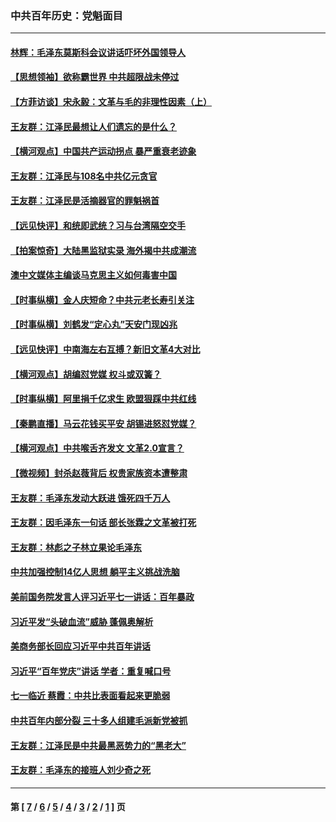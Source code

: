 ### 中共百年历史：党魁面目
---
#### [林辉：毛泽东莫斯科会议讲话吓坏外国领导人](../../pages/nf1176107/n13917931.md?02180430) 
#### [【思想领袖】欲称霸世界 中共超限战未停过](../../pages/nf1176107/n13745142.md?02180430) 
#### [【方菲访谈】宋永毅：文革与毛的非理性因素（上）](../../pages/nf1176107/n13469956.md?02180430) 
#### [王友群：江泽民最想让人们遗忘的是什么？](../../pages/nf1176107/n13408949.md?02180430) 
#### [【横河观点】中国共产运动拐点 暴严重衰老迹象](../../pages/nf1176107/n13388333.md?02180430) 
#### [王友群：江泽民与108名中共亿元贪官](../../pages/nf1176107/n13352358.md?02180430) 
#### [王友群：江泽民是活摘器官的罪魁祸首](../../pages/nf1176107/n13336903.md?02180430) 
#### [【远见快评】和统即武统？习与台湾隔空交手](../../pages/nf1176107/n13297739.md?02180430) 
#### [【拍案惊奇】大陆黑监狱实录 海外揭中共成潮流](../../pages/nf1176107/n13288853.md?02180430) 
#### [澳中文媒体主编谈马克思主义如何毒害中国](../../pages/nf1176107/n13257387.md?02180430) 
#### [【时事纵横】金人庆短命？中共元老长寿引关注](../../pages/nf1176107/n13217934.md?02180430) 
#### [【时事纵横】刘鹤发“定心丸”天安门现凶兆](../../pages/nf1176107/n13215416.md?02180430) 
#### [【远见快评】中南海左右互搏？新旧文革4大对比](../../pages/nf1176107/n13214745.md?02180430) 
#### [【横河观点】胡编怼党媒 权斗或双簧？](../../pages/nf1176107/n13210864.md?02180430) 
#### [【时事纵横】阿里捐千亿求生 欧盟狠踩中共红线](../../pages/nf1176107/n13206431.md?02180430) 
#### [【秦鹏直播】马云花钱买平安 胡锡进怒怼党媒？](../../pages/nf1176107/n13206392.md?02180430) 
#### [【横河观点】中共喉舌齐发文 文革2.0宣言？](../../pages/nf1176107/n13201248.md?02180430) 
#### [【微视频】封杀赵薇背后 权贵家族资本遭整肃](../../pages/nf1176107/n13197798.md?02180430) 
#### [王友群：毛泽东发动大跃进 饿死四千万人](../../pages/nf1176107/n13177158.md?02180430) 
#### [王友群：因毛泽东一句话 部长张霖之文革被打死](../../pages/nf1176107/n13161711.md?02180430) 
#### [王友群：林彪之子林立果论毛泽东](../../pages/nf1176107/n13128622.md?02180430) 
#### [中共加强控制14亿人思想 躺平主义挑战洗脑](../../pages/nf1176107/n13094299.md?02180430) 
#### [美前国务院发言人评习近平七一讲话：百年暴政](../../pages/nf1176107/n13066986.md?02180430) 
#### [习近平发“头破血流”威胁 蓬佩奥解析](../../pages/nf1176107/n13063604.md?02180430) 
#### [美商务部长回应习近平中共百年讲话](../../pages/nf1176107/n13062903.md?02180430) 
#### [习近平“百年党庆”讲话 学者：重复喊口号](../../pages/nf1176107/n13061411.md?02180430) 
#### [七一临近 蔡霞：中共比表面看起来更脆弱](../../pages/nf1176107/n13056418.md?02180430) 
#### [中共百年内部分裂 三十多人组建毛派新党被抓](../../pages/nf1176107/n13044023.md?02180430) 
#### [王友群：江泽民是中共最黑恶势力的“黑老大”](../../pages/nf1176107/n13022180.md?02180430) 
#### [王友群：毛泽东的接班人刘少奇之死](../../pages/nf1176107/n12991772.md?02180430) 

---
#### 第 [ [7](./7.md?02180430) / [6](./6.md?02180430) / [5](./5.md?02180430) / [4](./4.md?02180430) / [3](./3.md?02180430) / [2](./2.md?02180430) / [1](./1.md?02180430) ] 页

